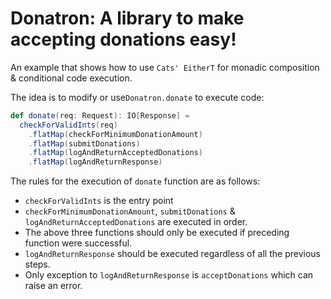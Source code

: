 # Donatron: A library to make accepting donations easy!

An example that shows how to use `Cats' EitherT` for monadic composition & conditional code execution.

The idea is to modify or use`Donatron.donate` to execute code:

```scala
def donate(req: Request): IO[Response] =
  checkForValidInts(req)
    .flatMap(checkForMinimumDonationAmount)
    .flatMap(submitDonations)
    .flatMap(logAndReturnAcceptedDonations)
    .flatMap(logAndReturnResponse)
```

The rules for the execution of `donate` function are as follows:

* `checkForValidInts` is the entry point
* `checkForMinimumDonationAmount`, `submitDonations` & `logAndReturnAcceptedDonations` are executed in order.
* The above three functions should only be executed if preceding function were successful.
* `logAndReturnResponse` should be executed regardless of all the previous steps.
* Only exception to `logAndReturnResponse` is `acceptDonations` which can raise an error.
